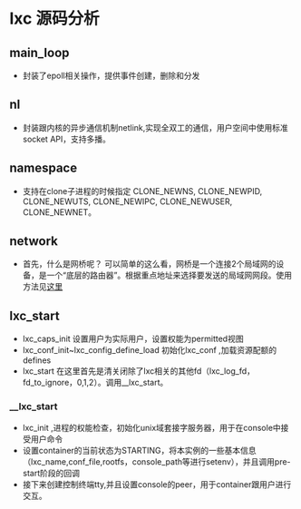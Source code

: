 # lxc 源码分析

## main_loop 
* 封装了epoll相关操作，提供事件创建，删除和分发

## nl 
* 封装跟内核的异步通信机制netlink,实现全双工的通信，用户空间中使用标准socket API，支持多播。

## namespace 
*  支持在clone子进程的时候指定	CLONE_NEWNS, CLONE_NEWPID, CLONE_NEWUTS, CLONE_NEWIPC,
	CLONE_NEWUSER, CLONE_NEWNET。

## network 
*  首先，什么是网桥呢？ 可以简单的这么看，网桥是一个连接2个局域网的设备，是一个“底层的路由器”。根据重点地址来选择要发送的局域网网段。使用方法见[这里](http://wiki.dzsc.com/info/8659.html)


## lxc_start
*  lxc_caps_init  设置用户为实际用户，设置权能为permitted视图
*  lxc_conf_init~lxc_config_define_load   初始化lxc_conf ,加载资源配额的defines
*  lxc_start  在这里首先是清关闭除了lxc相关的其他fd（lxc_log_fd，fd_to_ignore，0,1,2）。调用__lxc_start。

### __lxc_start 
* lxc_init ,进程的权能检查，初始化unix域套接字服务器，用于在console中接受用户命令
* 设置container的当前状态为STARTING，将本实例的一些基本信息（lxc_name,conf_file,rootfs，console_path等进行setenv），并且调用pre-start阶段的回调
* 接下来创建控制终端tty,并且设置console的peer，用于container跟用户进行交互。
